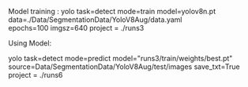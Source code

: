 Model training :
yolo task=detect mode=train model=yolov8n.pt data=./Data/SegmentationData/YoloV8Aug/data.yaml epochs=100 imgsz=640 project = ./runs3

Using Model:

yolo task=detect mode=predict model="runs3/train/weights/best.pt" source=Data/SegmentationData/YoloV8Aug/test/images save_txt=True project = ./runs6
